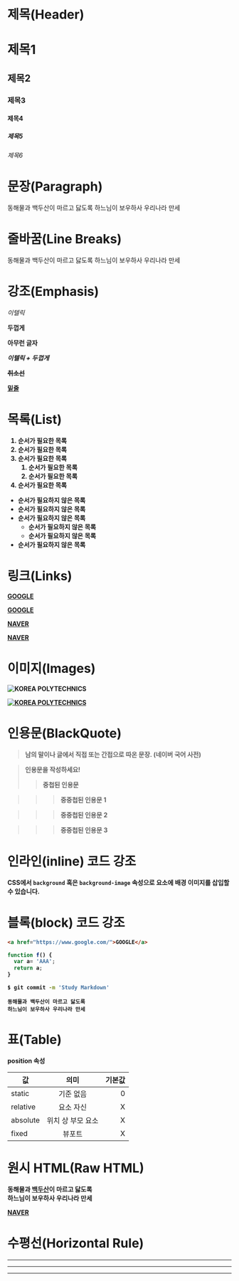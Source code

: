 # 제목(Header)

# 제목1
## 제목2
### 제목3
#### 제목4
##### 제목5
###### 제목6

# 문장(Paragraph)

동해물과 백두산이 마르고 닳도록
하느님이 보우하사 우리나라 만세

# 줄바꿈(Line Breaks)

동해물과 백두산이 마르고 닳도록 
하느님이 보우하사 우리나라 만세

# 강조(Emphasis)
_이텔릭_

**두껍게**

<b>아무런 글자<b>

**_이텔릭 + 두껍게_**

~~취소선~~

<u>밑줄</u>

# 목록(List)
1. 순서가 필요한 목록
2. 순서가 필요한 목록
1. 순서가 필요한 목록
    1. 순서가 필요한 목록
    1. 순서가 필요한 목록
1. 순서가 필요한 목록

- 순서가 필요하지 않은 목록
- 순서가 필요하지 않은 목록
- 순서가 필요하지 않은 목록
    - 순서가 필요하지 않은 목록
    - 순서가 필요하지 않은 목록
- 순서가 필요하지 않은 목록

# 링크(Links)
<a href="https://www.google.com/">GOOGLE</a>

[GOOGLE](https://www.google.com/)

<a href="https://www.naver.com/" title="네이버로 이동!!!">NAVER</a>

[NAVER](https://www.naver.com/)

# 이미지(Images)

![KOREA POLYTECHNICS](https://www.kopo.ac.kr/assets2021/img/logo_header_pc.png)

[![KOREA POLYTECHNICS](https://www.kopo.ac.kr/assets2021/img/logo_header_pc.png)](https://www.kopo.ac.kr/)

# 인용문(BlackQuote)

>남의 말이나 글에서 직접 또는 간접으로 따온 문장.
>(네이버 국어 사전)

> 인용문을 작성하세요!
>> 중첩된 인용문

>>>중중첩된 인용문 1

>>>중중첩된 인용문 2

>>>중중첩된 인용문 3

# 인라인(inline) 코드 강조

CSS에서 `background` 혹은 `background-image` 속성으로 요소에 배경 이미지를 삽입할 수 있습니다.

# 블록(block) 코드 강조

``` html
<a href="https://www.google.com/">GOOGLE</a>
```

```javascript
function f() {
  var a= 'AAA';
  return a;
}
```

```bash
$ git commit -m 'Study Markdown'
```

```plaintext
동해물과 백두산이 마르고 닳도록
하느님이 보우하사 우리나라 만세
```

# 표(Table)

position 속성

값 | 의미 | 기본값
-- | :--: |--:
static | 기준 없음 | 0
relative | 요소 자신 | X
absolute | 위치 상 부모 요소 | X
fixed | 뷰포트 | X

# 원시 HTML(Raw HTML)

동해물과 <span style="text-decoration:underline;">백두산</span>이 마르고 닳도록<br/> 하느님이 보우하사 우리나라 만세

<a href="https://www.naver.com/" tittle="네이버로 이동!!!" target="_blank">NAVER</a>

# 수평선(Horizontal Rule)

---
***
___


